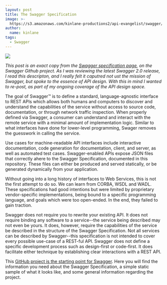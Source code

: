 ```yaml
---
layout: post
title: The Swagger Specification
image: >-
  https://s3.amazonaws.com/kinlane-productions2/api-evangelist/swagger/Swagger-Logo.png
author:
  name: kinlane
tags:
  - Swagger
---
```

[![](https://s3.amazonaws.com/kinlane-productions2/api-evangelist/swagger/Swagger-Logo.png)](http://swagger.wordnik.com/)

_This post is an exact copy from the [Swagger specification page](https://github.com/wordnik/swagger-spec), on the Swagger Github project. As I was reviewing the latest Swagger 2.0 release, I read this descripton, and I really felt it caputred not ust the mission of Swagger, but spoke to the essence of API design. With this in mind I wanted to re-post, as part of my ongoing coverage of the API design space._ 

The goal of Swagger™ is to define a standard, language-agnostic interface to REST APIs which allows both humans and computers to discover and understand the capabilities of the service without access to source code, documentation, or through network traffic inspection. When properly defined via Swagger, a consumer can understand and interact with the remote service with a minimal amount of implementation logic. Similar to what interfaces have done for lower-level programming, Swager removes the guesswork in calling the service.

Use cases for machine-readable API interfaces include interactive documentation, code generation for documentation, client, and server, as well as automated test cases. Swagger-enabled APIs expose JSON files that correctly ahere to the Swagger Specification, documented in this repository. These files can either be produced and served statically, or be generated dynamically from your application.

Without going into a long history of interfaces to Web Services, this is not the first attempt to do so. We can learn from CORBA, WSDL and WADL. These specifications had good intentions but were limited by proprietary vendor-specific implementations, being bound to a specific programming language, and goals which were too open-ended. In the end, they failed to gain traction.

Swagger does not require you to rewrite your existing API. It does not require binding any software to a service--the service being described may not even be yours. It does, however, require the capabilities of the service be described in the structure of the Swagger Specification. Not all services can be described by Swagger--this specification is not intended to cover every possible use-case of a REST-ful API. Swagger does not define a specific development process such as design-first or code-first. It does facilitate either technique by establishing clear interactions with a REST API.

This [GitHub project is the starting point for Swagger](https://github.com/wordnik/swagger-spec). Here you will find the information you need about the Swagger Specification, a simple static sample of what it looks like, and some general information regarding the project.